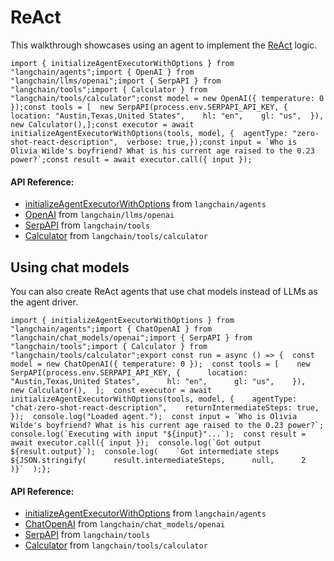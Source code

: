 ReAct
=====

This walkthrough showcases using an agent to implement the [ReAct](https://react-lm.github.io/) logic.

    import { initializeAgentExecutorWithOptions } from "langchain/agents";import { OpenAI } from "langchain/llms/openai";import { SerpAPI } from "langchain/tools";import { Calculator } from "langchain/tools/calculator";const model = new OpenAI({ temperature: 0 });const tools = [  new SerpAPI(process.env.SERPAPI_API_KEY, {    location: "Austin,Texas,United States",    hl: "en",    gl: "us",  }),  new Calculator(),];const executor = await initializeAgentExecutorWithOptions(tools, model, {  agentType: "zero-shot-react-description",  verbose: true,});const input = `Who is Olivia Wilde's boyfriend? What is his current age raised to the 0.23 power?`;const result = await executor.call({ input });

#### API Reference:

*   [initializeAgentExecutorWithOptions](/docs/api/agents/functions/initializeAgentExecutorWithOptions) from `langchain/agents`
*   [OpenAI](/docs/api/llms_openai/classes/OpenAI) from `langchain/llms/openai`
*   [SerpAPI](/docs/api/tools/classes/SerpAPI) from `langchain/tools`
*   [Calculator](/docs/api/tools_calculator/classes/Calculator) from `langchain/tools/calculator`

Using chat models[](#using-chat-models "Direct link to Using chat models")
---------------------------------------------------------------------------

You can also create ReAct agents that use chat models instead of LLMs as the agent driver.

    import { initializeAgentExecutorWithOptions } from "langchain/agents";import { ChatOpenAI } from "langchain/chat_models/openai";import { SerpAPI } from "langchain/tools";import { Calculator } from "langchain/tools/calculator";export const run = async () => {  const model = new ChatOpenAI({ temperature: 0 });  const tools = [    new SerpAPI(process.env.SERPAPI_API_KEY, {      location: "Austin,Texas,United States",      hl: "en",      gl: "us",    }),    new Calculator(),  ];  const executor = await initializeAgentExecutorWithOptions(tools, model, {    agentType: "chat-zero-shot-react-description",    returnIntermediateSteps: true,  });  console.log("Loaded agent.");  const input = `Who is Olivia Wilde's boyfriend? What is his current age raised to the 0.23 power?`;  console.log(`Executing with input "${input}"...`);  const result = await executor.call({ input });  console.log(`Got output ${result.output}`);  console.log(    `Got intermediate steps ${JSON.stringify(      result.intermediateSteps,      null,      2    )}`  );};

#### API Reference:

*   [initializeAgentExecutorWithOptions](/docs/api/agents/functions/initializeAgentExecutorWithOptions) from `langchain/agents`
*   [ChatOpenAI](/docs/api/chat_models_openai/classes/ChatOpenAI) from `langchain/chat_models/openai`
*   [SerpAPI](/docs/api/tools/classes/SerpAPI) from `langchain/tools`
*   [Calculator](/docs/api/tools_calculator/classes/Calculator) from `langchain/tools/calculator`